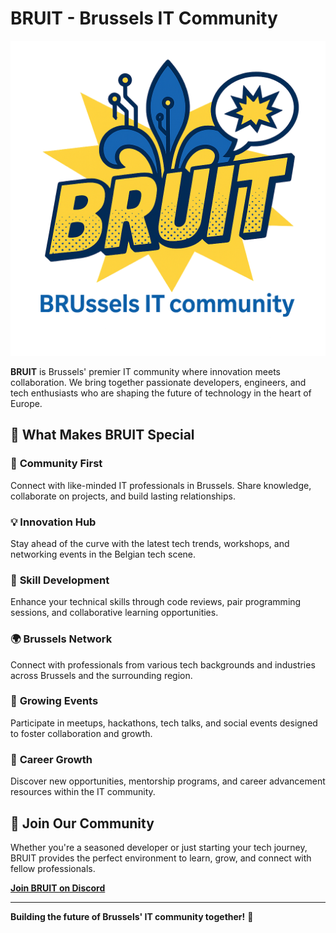 # BRUIT - Brussels IT Community

![BRUIT Logo](bruit.png)

**BRUIT** is Brussels' premier IT community where innovation meets collaboration. We bring together passionate developers, engineers, and tech enthusiasts who are shaping the future of technology in the heart of Europe.

## 🌟 What Makes BRUIT Special

### 🤝 **Community First**
Connect with like-minded IT professionals in Brussels. Share knowledge, collaborate on projects, and build lasting relationships.

### 💡 **Innovation Hub**
Stay ahead of the curve with the latest tech trends, workshops, and networking events in the Belgian tech scene.

### 🚀 **Skill Development**
Enhance your technical skills through code reviews, pair programming sessions, and collaborative learning opportunities.

### 🌍 **Brussels Network**
Connect with professionals from various tech backgrounds and industries across Brussels and the surrounding region.

### 📅 **Growing Events**
Participate in meetups, hackathons, tech talks, and social events designed to foster collaboration and growth.

### 🎯 **Career Growth**
Discover new opportunities, mentorship programs, and career advancement resources within the IT community.

## 🎉 **Join Our Community**

Whether you're a seasoned developer or just starting your tech journey, BRUIT provides the perfect environment to learn, grow, and connect with fellow professionals.

**[Join BRUIT on Discord](https://discord.gg/ZzdU8cum)**

---

**Building the future of Brussels' IT community together!** 🚀
